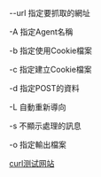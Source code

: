 --url 指定要抓取的網址

-A 指定Agent名稱

-b 指定使用Cookie檔案

-c 指定建立Cookie檔案

-d 指定POST的資料

-L 自動重新導向

-s 不顯示處理的訊息

-o 指定輸出檔案


[curl测试网站](http://www.zhengdazhi.com/archives/788)